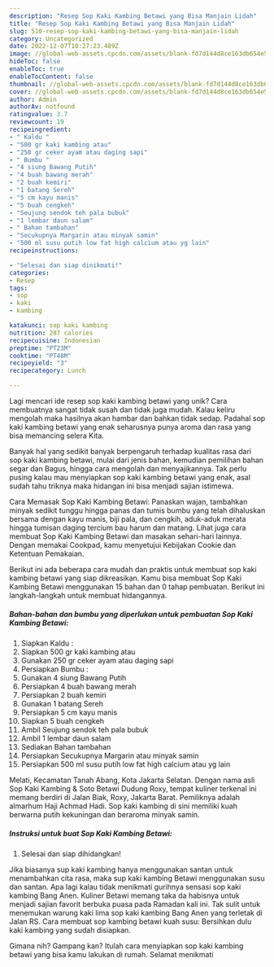 ```yaml
---
description: "Resep Sop Kaki Kambing Betawi yang Bisa Manjain Lidah"
title: "Resep Sop Kaki Kambing Betawi yang Bisa Manjain Lidah"
slug: 510-resep-sop-kaki-kambing-betawi-yang-bisa-manjain-lidah
category: Uncategorized
date: 2022-12-07T10:27:23.489Z
image: //global-web-assets.cpcdn.com/assets/blank-fd7d144d8ce163db654e5a02c40b08a2775adb7897d16e4062681dc7e1b2800f.png
hideToc: false
enableToc: true
enableTocContent: false
thumbnail: //global-web-assets.cpcdn.com/assets/blank-fd7d144d8ce163db654e5a02c40b08a2775adb7897d16e4062681dc7e1b2800f.png
cover: //global-web-assets.cpcdn.com/assets/blank-fd7d144d8ce163db654e5a02c40b08a2775adb7897d16e4062681dc7e1b2800f.png
author: Admin
authorAv: notfound
ratingvalue: 3.7
reviewcount: 19
recipeingredient:
- " Kaldu "
- "500 gr kaki kambing atau"
- "250 gr ceker ayam atau daging sapi"
- " Bumbu "
- "4 siung Bawang Putih"
- "4 buah bawang merah"
- "2 buah kemiri"
- "1 batang Sereh"
- "5 cm kayu manis"
- "5 buah cengkeh"
- "Seujung sendok teh pala bubuk"
- "1 lembar daun salam"
- " Bahan tambahan"
- "Secukupnya Margarin atau minyak samin"
- "500 ml susu putih low fat high calcium atau yg lain"
recipeinstructions:

- "Selesai dan siap dinikmati!"
categories:
- Resep
tags:
- sop
- kaki
- kambing

katakunci: sop kaki kambing 
nutrition: 287 calories
recipecuisine: Indonesian
preptime: "PT23M"
cooktime: "PT48M"
recipeyield: "3"
recipecategory: Lunch

---
```





Lagi mencari ide resep sop kaki kambing betawi yang unik? Cara membuatnya sangat tidak susah dan tidak juga mudah. Kalau keliru mengolah maka hasilnya akan hambar dan bahkan tidak sedap. Padahal sop kaki kambing betawi yang enak seharusnya punya aroma dan rasa yang bisa memancing selera Kita.





Banyak hal yang sedikit banyak berpengaruh terhadap kualitas rasa dari sop kaki kambing betawi, mulai dari jenis bahan, kemudian pemilihan bahan segar dan Bagus, hingga cara mengolah dan menyajikannya. Tak perlu pusing kalau mau menyiapkan sop kaki kambing betawi yang enak,      asal sudah tahu triknya maka hidangan ini bisa menjadi sajian istimewa.














Cara Memasak Sop Kaki Kambing Betawi: Panaskan wajan, tambahkan minyak sedikit tunggu hingga panas dan tumis bumbu yang telah dihaluskan bersama dengan kayu manis, biji pala, dan cengkih, aduk-aduk merata hingga tumisan daging tercium bau harum dan matang. Lihat juga cara membuat Sop Kaki Kambing Betawi dan masakan sehari-hari lainnya. Dengan memakai Cookpad, kamu menyetujui Kebijakan Cookie dan Ketentuan Pemakaian.






Berikut ini ada beberapa cara mudah dan praktis untuk membuat sop kaki kambing betawi yang siap dikreasikan. Kamu bisa membuat Sop Kaki Kambing Betawi menggunakan 15 bahan dan 0 tahap pembuatan. Berikut ini langkah-langkah untuk membuat hidangannya.

<!--inarticleads1-->

##### Bahan-bahan dan bumbu yang diperlukan untuk pembuatan Sop Kaki Kambing Betawi:

1. Siapkan  Kaldu :
1. Siapkan 500 gr kaki kambing atau
1. Gunakan 250 gr ceker ayam atau daging sapi
1. Persiapkan  Bumbu :
1. Gunakan 4 siung Bawang Putih
1. Persiapkan 4 buah bawang merah
1. Persiapkan 2 buah kemiri
1. Gunakan 1 batang Sereh
1. Persiapkan 5 cm kayu manis
1. Siapkan 5 buah cengkeh
1. Ambil Seujung sendok teh pala bubuk
1. Ambil 1 lembar daun salam
1. Sediakan  Bahan tambahan
1. Persiapkan Secukupnya Margarin atau minyak samin
1. Persiapkan 500 ml susu putih low fat high calcium atau yg lain


Melati, Kecamatan Tanah Abang, Kota Jakarta Selatan. Dengan nama asli Sop Kaki Kambing &amp; Soto Betawi Dudung Roxy, tempat kuliner terkenal ini memang berdiri di Jalan Biak, Roxy, Jakarta Barat. Pemiliknya adalah almarhum Haji Achmad Hadi. Sop kaki kambing di sini memiliki kuah berwarna putih kekuningan dan beraroma minyak samin. 

<!--inarticleads2-->

##### Instruksi untuk buat Sop Kaki Kambing Betawi:


1. Selesai dan siap dihidangkan!

Jika biasanya sup kaki kambing hanya menggunakan santan untuk menambahkan cita rasa, maka sup kaki kambing Betawi menggunakan susu dan santan. Apa lagi kalau tidak menikmati gurihnya sensasi sop kaki kambing Bang Anen. Kuliner Betawi memang taka da habisnya untuk menjadi sajian favorit berbuka puasa pada Ramadan kali ini. Tak sulit untuk menemukan warung kaki lima sop kaki kambing Bang Anen yang terletak di Jalan RS. Cara membuat sop kambing betawi kuah susu: Bersihkan dulu kaki kambing yang sudah disiapkan. 

Gimana nih? Gampang kan? Itulah cara menyiapkan sop kaki kambing betawi yang bisa kamu lakukan di rumah. Selamat menikmati
